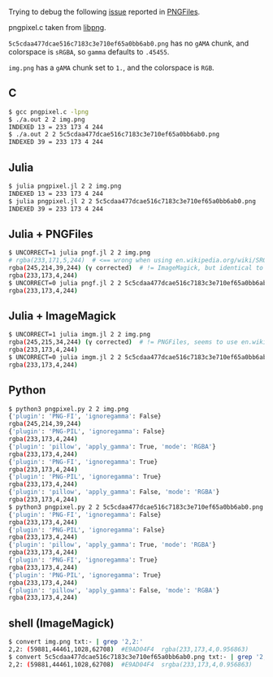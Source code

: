 Trying to debug the following [issue](https://discourse.julialang.org/t/reading-png-rgb-channels-julia-vs-python/73599) reported in [PNGFiles](https://github.com/JuliaIO/PNGFiles.jl/issues/48).

pngpixel.c taken from [libpng](https://github.com/glennrp/libpng/blob/libpng16/contrib/examples/pngpixel.c).

`5c5cdaa477dcae516c7183c3e710ef65a0bb6ab0.png` has no `gAMA` chunk, and colorspace is `sRGBA`, so `gamma` defaults to `.45455`.

`img.png` has a `gAMA` chunk set to `1.`, and the colorspace is `RGB`.

C
-
```bash
$ gcc pngpixel.c -lpng
$ ./a.out 2 2 img.png
INDEXED 13 = 233 173 4 244
$ ./a.out 2 2 5c5cdaa477dcae516c7183c3e710ef65a0bb6ab0.png
INDEXED 39 = 233 173 4 244
```

Julia
-----
```bash
$ julia pngpixel.jl 2 2 img.png
INDEXED 13 = 233 173 4 244
$ julia pngpixel.jl 2 2 5c5cdaa477dcae516c7183c3e710ef65a0bb6ab0.png
INDEXED 39 = 233 173 4 244
```

Julia + PNGFiles
----------------
```bash
$ UNCORRECT=1 julia pngf.jl 2 2 img.png
# rgba(233,171,5,244)  # <== wrong when using en.wikipedia.org/wiki/SRGB#Transformation
rgba(245,214,39,244) (γ corrected)  # != ImageMagick, but identical to freeimage plugin with python
rgba(233,173,4,244)
$ UNCORRECT=0 julia pngf.jl 2 2 5c5cdaa477dcae516c7183c3e710ef65a0bb6ab0.png
rgba(233,173,4,244)
```

Julia + ImageMagick
-------------------
```bash
$ UNCORRECT=1 julia imgm.jl 2 2 img.png
rgba(245,215,34,244) (γ corrected)  # != PNGFiles, seems to use en.wikipedia.org/wiki/SRGB#Transformation
rgba(233,173,4,244)
$ UNCORRECT=0 julia imgm.jl 2 2 5c5cdaa477dcae516c7183c3e710ef65a0bb6ab0.png
rgba(233,173,4,244)
```

Python
------
```bash
$ python3 pngpixel.py 2 2 img.png
{'plugin': 'PNG-FI', 'ignoregamma': False}
rgba(245,214,39,244)
{'plugin': 'PNG-PIL', 'ignoregamma': False}
rgba(233,173,4,244)
{'plugin': 'pillow', 'apply_gamma': True, 'mode': 'RGBA'}
rgba(233,173,4,244)
{'plugin': 'PNG-FI', 'ignoregamma': True}
rgba(233,173,4,244)
{'plugin': 'PNG-PIL', 'ignoregamma': True}
rgba(233,173,4,244)
{'plugin': 'pillow', 'apply_gamma': False, 'mode': 'RGBA'}
rgba(233,173,4,244)
$ python3 pngpixel.py 2 2 5c5cdaa477dcae516c7183c3e710ef65a0bb6ab0.png
{'plugin': 'PNG-FI', 'ignoregamma': False}
rgba(233,173,4,244)
{'plugin': 'PNG-PIL', 'ignoregamma': False}
rgba(233,173,4,244)
{'plugin': 'pillow', 'apply_gamma': True, 'mode': 'RGBA'}
rgba(233,173,4,244)
{'plugin': 'PNG-FI', 'ignoregamma': True}
rgba(233,173,4,244)
{'plugin': 'PNG-PIL', 'ignoregamma': True}
rgba(233,173,4,244)
{'plugin': 'pillow', 'apply_gamma': False, 'mode': 'RGBA'}
rgba(233,173,4,244)
```

shell (ImageMagick)
-------------------
```bash
$ convert img.png txt:- | grep '2,2:'
2,2: (59881,44461,1028,62708)  #E9AD04F4  rgba(233,173,4,0.956863)
$ convert 5c5cdaa477dcae516c7183c3e710ef65a0bb6ab0.png txt:- | grep '2,2:'
2,2: (59881,44461,1028,62708)  #E9AD04F4  srgba(233,173,4,0.956863)
```
